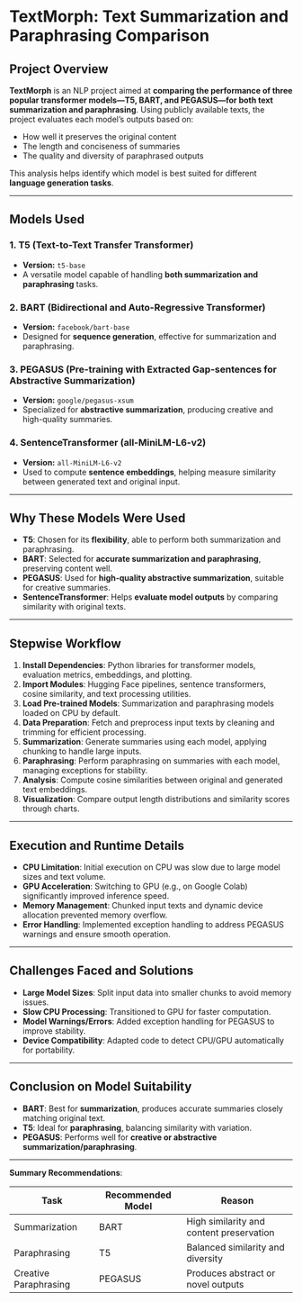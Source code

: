 # TextMorph: Text Summarization and Paraphrasing Comparison

## Project Overview
**TextMorph** is an NLP project aimed at **comparing the performance of three popular transformer models—T5, BART, and PEGASUS—for both text summarization and paraphrasing**. Using publicly available texts, the project evaluates each model’s outputs based on:

- How well it preserves the original content  
- The length and conciseness of summaries  
- The quality and diversity of paraphrased outputs  

This analysis helps identify which model is best suited for different **language generation tasks**.

---

## Models Used

### 1. T5 (Text-to-Text Transfer Transformer)
- **Version:** `t5-base`  
- A versatile model capable of handling **both summarization and paraphrasing** tasks.  

### 2. BART (Bidirectional and Auto-Regressive Transformer)
- **Version:** `facebook/bart-base`  
- Designed for **sequence generation**, effective for summarization and paraphrasing.  

### 3. PEGASUS (Pre-training with Extracted Gap-sentences for Abstractive Summarization)
- **Version:** `google/pegasus-xsum`  
- Specialized for **abstractive summarization**, producing creative and high-quality summaries.  

### 4. SentenceTransformer (all-MiniLM-L6-v2)
- **Version:** `all-MiniLM-L6-v2`  
- Used to compute **sentence embeddings**, helping measure similarity between generated text and original input.

---

## Why These Models Were Used
- **T5**: Chosen for its **flexibility**, able to perform both summarization and paraphrasing.  
- **BART**: Selected for **accurate summarization and paraphrasing**, preserving content well.  
- **PEGASUS**: Used for **high-quality abstractive summarization**, suitable for creative summaries.  
- **SentenceTransformer**: Helps **evaluate model outputs** by comparing similarity with original texts.

---

## Stepwise Workflow
1. **Install Dependencies**: Python libraries for transformer models, evaluation metrics, embeddings, and plotting.  
2. **Import Modules**: Hugging Face pipelines, sentence transformers, cosine similarity, and text processing utilities.  
3. **Load Pre-trained Models**: Summarization and paraphrasing models loaded on CPU by default.  
4. **Data Preparation**: Fetch and preprocess input texts by cleaning and trimming for efficient processing.  
5. **Summarization**: Generate summaries using each model, applying chunking to handle large inputs.  
6. **Paraphrasing**: Perform paraphrasing on summaries with each model, managing exceptions for stability.  
7. **Analysis**: Compute cosine similarities between original and generated text embeddings.  
8. **Visualization**: Compare output length distributions and similarity scores through charts.  

---

## Execution and Runtime Details
- **CPU Limitation**: Initial execution on CPU was slow due to large model sizes and text volume.  
- **GPU Acceleration**: Switching to GPU (e.g., on Google Colab) significantly improved inference speed.  
- **Memory Management**: Chunked input texts and dynamic device allocation prevented memory overflow.  
- **Error Handling**: Implemented exception handling to address PEGASUS warnings and ensure smooth operation.

---

## Challenges Faced and Solutions
- **Large Model Sizes**: Split input data into smaller chunks to avoid memory issues.  
- **Slow CPU Processing**: Transitioned to GPU for faster computation.  
- **Model Warnings/Errors**: Added exception handling for PEGASUS to improve stability.  
- **Device Compatibility**: Adapted code to detect CPU/GPU automatically for portability.

---

## Conclusion on Model Suitability
- **BART**: Best for **summarization**, produces accurate summaries closely matching original text.  
- **T5**: Ideal for **paraphrasing**, balancing similarity with variation.  
- **PEGASUS**: Performs well for **creative or abstractive summarization/paraphrasing**.

---

**Summary Recommendations**:

| Task              | Recommended Model | Reason |
|------------------|-----------------|--------|
| Summarization     | BART            | High similarity and content preservation |
| Paraphrasing      | T5              | Balanced similarity and diversity |
| Creative Paraphrasing | PEGASUS     | Produces abstract or novel outputs |



